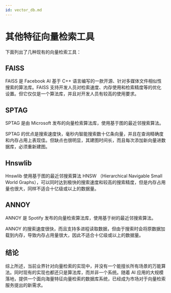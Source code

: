 ```yaml
---
id: vector_db.md
---
```


# 其他特征向量检索工具

下面列出了几种现有的向量检索工具：

## FAISS

FAISS 是 Facebook AI 基于 C++ 语言编写的一款开源、针对多媒体文件相似性搜索的算法库。FAISS 支持开发人员对检索速度、内存使用和检索精度等的优化设置。但它仅仅是一个算法库，并且对开发人员有较高的使用要求。

## SPTAG

SPTAG 是由 Microsoft 发布的向量检索算法库，使用基于图的最近邻搜索算法。

SPTAG 的优点是搜索速度快，毫秒内智能搜索数十亿条向量，并且在查询精确度和内存占用上表现佳。但缺点也很明显，其建图时间长，而且每次添加新向量进数据库，必须重新建图。

## Hnswlib

Hnswlib 使用基于图的最近邻搜索算法 HNSW （Hierarchical Navigable Small World Graphs），可以同时达到极快的搜索速度和较高的搜索精度，但是内存占用量也很大，同样不适合十亿级或以上的数据量。

## ANNOY

ANNOY 是 Spotify 发布的向量检索算法库，使用基于树的最近邻搜索算法。

ANNOY 的搜索速度很快，而且支持多进程读取数据，但由于搜索时会将原数据加载到内存，导致内存占用量很大，因此不适合十亿级或以上的数据量。

## 结论

综上所述，当前业界针对向量检索的实现中，并没有一个能擅长所有场景的万能算法。同时现有的实现也都还只是算法库，而并非一个系统。随着 AI 应用的大规模落地，提供一个面向海量特征向量检索的数据库系统，已经成为市场对于向量检索服务提出的新需求。